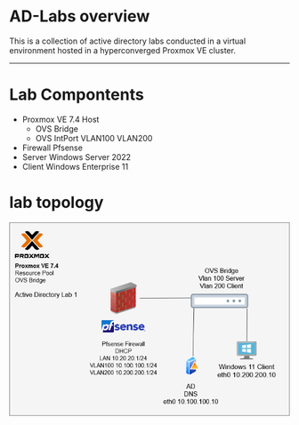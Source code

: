 # AD-Labs overview
This is a collection of active directory labs conducted in a virtual environment hosted in a hyperconverged Proxmox VE cluster. 

---
# Lab Compontents
- Proxmox VE 7.4 Host
  - OVS Bridge
  - OVS IntPort VLAN100 VLAN200
- Firewall Pfsense
- Server Windows Server 2022
- Client Windows Enterprise 11

# lab topology
![Lab Diagram](diagrams/ad-lab1.drawio.png)



 




